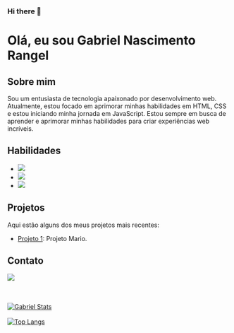 ### Hi there 👋

# Olá, eu sou Gabriel Nascimento Rangel

## Sobre mim
Sou um entusiasta de tecnologia apaixonado por desenvolvimento web. Atualmente, estou focado em aprimorar minhas habilidades em HTML, CSS e estou iniciando minha jornada em JavaScript. Estou sempre em busca de aprender e aprimorar minhas habilidades para criar experiências web incríveis.

## Habilidades
- <img src="https://img.shields.io/badge/HTML5-E34F26?style=for-the-badge&logo=html5&logoColor=white"/>
- <img src="https://img.shields.io/badge/CSS-239120?&style=for-the-badge&logo=css3&logoColor=white"/>
- <img src="https://img.shields.io/badge/JavaScript-F7DF1E?style=for-the-badge&logo=javascript&logoColor=black"/>

## Projetos
Aqui estão alguns dos meus projetos mais recentes:

- [Projeto 1](https://github.com/gabrielnrangel/projeto-mario-git): Projeto Mario.

## Contato
<a href="https://www.linkedin.com/in/gabriel-nascimento-rangel-376293128/" target="_blank">
<img  src="https://img.shields.io/badge/LinkedIn-0077B5?style=for-the-badge&logo=linkedin&logoColor=white"/>
<a/>

<br>
<br>

##

[![Gabriel Stats](https://github-readme-stats.vercel.app/api?username=gabrielnrangel)](https://github.com/anuraghazra/github-readme-stats)
<br>
<br>
[![Top Langs](https://github-readme-stats.vercel.app/api/top-langs/?username=gabrielnrangel)](https://github.com/anuraghazra/github-readme-stats)
